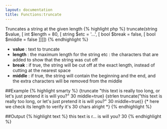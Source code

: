 ```yaml
---
layout: documentation
title: Functions:truncate
---
```


Truncates a string at the given length
{% highlight php %}
truncate(string $value, [ int $length = 80, [ string $etc = '...', [ bool $break = false, [ bool $middle = false ]]]])
{% endhighlight %}

* **value** : text to truncate
* **length** : the maximum length for the string
etc : the characters that are added to show that the string was cut off
* **break** : if true, the string will be cut off at the exact length, instead of cutting at the nearest space
* **middle** : if true, the string will contain the beginning and the end, and the extra characters will be removed from the middle

##Example
{% highlight smarty %}
{truncate "this text is really too long, or let's just pretend it is will you?" 30 middle=true}
{strlen truncate("this text is really too long, or let's just pretend it is will you?" 30 middle=true)} {* here we check its length to verify it's 30 chars alright *}
{% endhighlight %}

##Output
{% highlight text %}
this text is r... is will you?
30
{% endhighlight %}